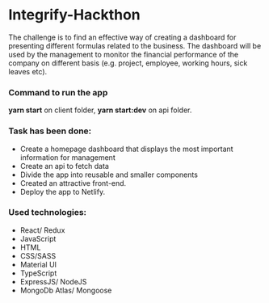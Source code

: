 # Integrify-Hackthon

The challenge is to find an effective way of creating a dashboard for presenting different formulas related to the business. The dashboard will be used by the management to monitor the financial performance of the company on different basis (e.g. project, employee, working hours, sick leaves etc).

### Command to run the app
**yarn start** on client folder,
**yarn start:dev** on api folder.

### Task has been done:
- Create a homepage dashboard that displays the most important information for management
- Create an api to fetch data 
- Divide the app into reusable and smaller components
- Created an attractive front-end.
- Deploy the app to Netlify.

### Used technologies:
- React/ Redux
- JavaScript
- HTML
- CSS/SASS
- Material UI
- TypeScript
- ExpressJS/ NodeJS
- MongoDb Atlas/ Mongoose
